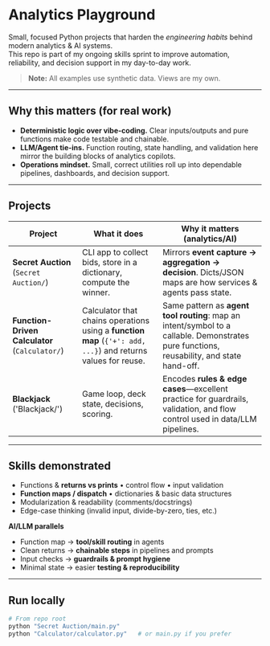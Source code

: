 # Analytics Playground

Small, focused Python projects that harden the *engineering habits* behind modern analytics & AI systems.  
This repo is part of my ongoing skills sprint to improve automation, reliability, and decision support in my day-to-day work.

> **Note:** All examples use synthetic data. Views are my own.

---

## Why this matters (for real work)

- **Deterministic logic over vibe-coding.** Clear inputs/outputs and pure functions make code testable and chainable.
- **LLM/Agent tie-ins.** Function routing, state handling, and validation here mirror the building blocks of analytics copilots.
- **Operations mindset.** Small, correct utilities roll up into dependable pipelines, dashboards, and decision support.

---

## Projects

| Project | What it does | Why it matters (analytics/AI) |
|---|---|---|
| **Secret Auction** (`Secret Auction/`) | CLI app to collect bids, store in a dictionary, compute the winner. | Mirrors **event capture → aggregation → decision**. Dicts/JSON maps are how services & agents pass state. |
| **Function-Driven Calculator** (`Calculator/`) | Calculator that chains operations using a **function map** (`{'+': add, ...}`) and returns values for reuse. | Same pattern as **agent tool routing**: map an intent/symbol to a callable. Demonstrates pure functions, reusability, and state hand-off. |
| **Blackjack** ('Blackjack/') | Game loop, deck state, decisions, scoring. | Encodes **rules & edge cases**—excellent practice for guardrails, validation, and flow control used in data/LLM pipelines. |

---

## Skills demonstrated

- Functions & **returns vs prints** • control flow • input validation  
- **Function maps / dispatch** • dictionaries & basic data structures  
- Modularization & readability (comments/docstrings)  
- Edge-case thinking (invalid input, divide-by-zero, ties, etc.)

**AI/LLM parallels**

- Function map → **tool/skill routing** in agents  
- Clean returns → **chainable steps** in pipelines and prompts  
- Input checks → **guardrails & prompt hygiene**  
- Minimal state → easier **testing & reproducibility**

---

## Run locally

```bash
# From repo root
python "Secret Auction/main.py"
python "Calculator/calculator.py"   # or main.py if you prefer
